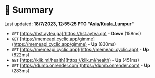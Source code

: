 # 📖 Summary
Last updated: **18/7/2023, 12:55:25 PTG "Asia/Kuala_Lumpur"**

- `GET` [https://hst.aytea.ga](https://hst.aytea.ga) - **Down** (158ms)
- `GET` [https://memeapi.cyclic.app/gimme](https://memeapi.cyclic.app/gimme) - **Up** (830ms)
- `GET` [https://memeapi.cyclic.app](https://memeapi.cyclic.app) - **Up** (822ms)
- `GET` [https://klik.ml/health](https://klik.ml/health) - **Up** (451ms)
- `GET` [https://dumb.onrender.com](https://dumb.onrender.com) - **Up** (283ms)
